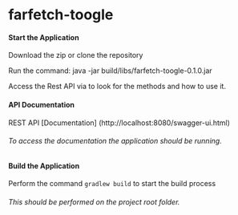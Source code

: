 # farfetch-toogle

#### Start the Application
Download the zip or clone the repository

Run the command: java -jar build/libs/farfetch-toogle-0.1.0.jar

Access the Rest API via to look for the methods and how to use it.

#### API Documentation
REST API [Documentation] (http://localhost:8080/swagger-ui.html)
###### To access the documentation the application should be running.

#### Build the Application
Perform the command `gradlew build` to start the build process
###### This should be performed on the project root folder.

